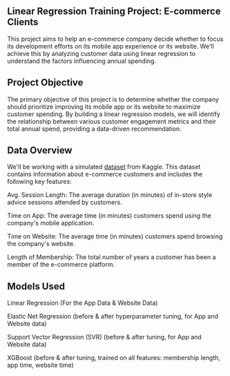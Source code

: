## Linear Regression Training Project: E-commerce Clients
This project aims to help an e-commerce company decide whether to focus its development efforts on its mobile app experience or its website. We'll achieve this by analyzing customer data using linear regression to understand the factors influencing annual spending.

## Project Objective
The primary objective of this project is to determine whether the company should prioritize improving its mobile app or its website to maximize customer spending. By building a linear regression models, we will identify the relationship between various customer engagement metrics and their total annual spend, providing a data-driven recommendation.

## Data Overview
We'll be working with a simulated [dataset](https://www.kaggle.com/datasets/kolawale/focusing-on-mobile-app-or-website/data) from Kaggle. This dataset contains information about e-commerce customers and includes the following key features:

Avg. Session Length: The average duration (in minutes) of in-store style advice sessions attended by customers.

Time on App: The average time (in minutes) customers spend using the company's mobile application.

Time on Website: The average time (in minutes) customers spend browsing the company's website.

Length of Membership: The total number of years a customer has been a member of the e-commerce platform.

## Models Used
Linear Regression (For the App Data & Website Data)

Elastic Net Regression (before & after hyperparameter tuning, for App and Website data)

Support Vector Regression (SVR) (before & after tuning, for App and Website data)

XGBoost (before & after tuning, trained on all features: membership length, app time, website time)

